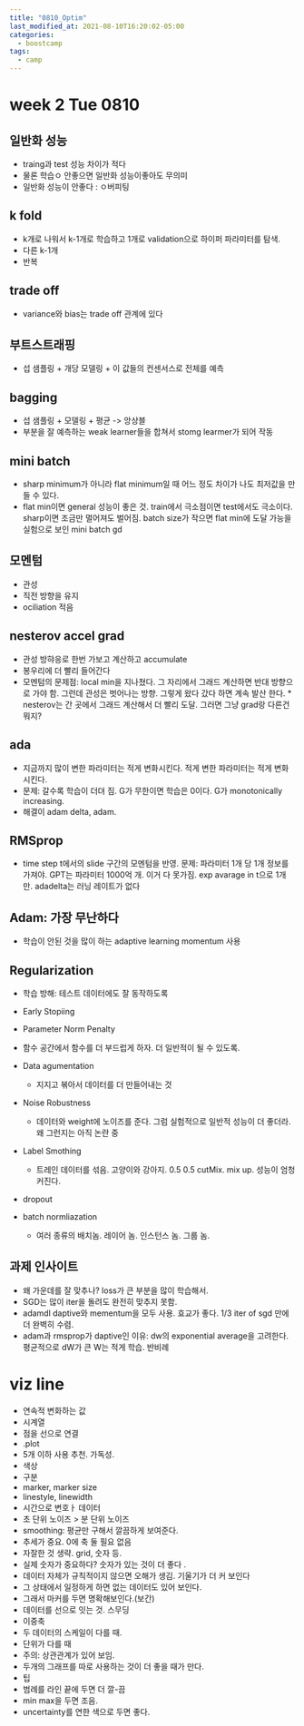 ```yaml
---
title: "0810_Optim"
last_modified_at: 2021-08-10T16:20:02-05:00
categories:
  - boostcamp
tags:
  - camp
---
```

# week 2 Tue 0810

## 일반화 성능
* traing과 test 성능 차이가 적다
* 물론 학습ㅇ 안좋으면 일반화 성능이좋아도 무의미
* 일반화 성능이 안좋다 : ㅇ버피팅

## k fold
* k개로 나워서 k-1개로 학습하고 1개로 validation으로 하이퍼 파라미터를 탐색.
* 다른 k-1개
* 반복

## trade off
* variance와 bias는 trade off 관계에 있다

## 부트스트래핑
* 섭 샘플링 + 개당 모델링 + 이 값들의 컨센서스로 전체를 예측


## bagging
* 섭 샘플링 + 모델링 + 평균 -> 앙상블
* 부분을 잘 예측하는 weak learner들을 합쳐서 stomg learmer가 되어 작동
 

## mini batch
* sharp minimum가 아니라 flat minimum일 때 어느 정도 차이가 나도 최저값을 만들 수 있다. 
* flat min이면 general 성능이 좋은 것. train에서 극소점이면 test에서도 극소이다. sharp이면 조금만 멀어져도 벌어짐. batch size가 작으면 flat min에 도달 가능을 실험으로 보인 mini batch gd

## 모멘텀
* 관성
* 직전 방향을 유지
* ociliation 적음

## nesterov accel grad
* 관성 방햐응로 한번 가보고 계산하고 accumulate
* 봉우리에 더 빨리 들어간다
* 모멘텀의 문제점: local min을 지나쳤다. 그 자리에서 그래드 계산하면 반대 방향으로 가야 함. 그런데 관성은 벗어나는 방향. 그렇게 왔다 갔다 하면 계속 발산 한다. * nesterov는 간 곳에서 그래드 계산해서 더 빨리 도달. 그러면 그냥 grad랑 다른건 뭐지?

## ada 
* 지금까지 많이 변한 파라미터는 적게 변화시킨다. 적게  변한 파라미터는 적게 변화시킨다. 
* 문제: 갈수록 학습이 더뎌 짐. G가 무한이면 학습은 0이다. G가 monotonically increasing. 
* 해결이 adam delta, adam. 

## RMSprop
  * time step t에서의 slide 구간의 모멘텀을 반영. 문제: 파라미터 1개 당 1개 정보를 가져야. GPT는 파라미터 1000억 개. 이거 다 못가짐. exp avarage in t으로 1개만. adadelta는 러닝 레이트가 없다

## Adam: 가장 무난하다
* 학습이 안된 것을 많이 하는 adaptive learning momentum 사용


## Regularization

* 학습 방해: 테스트 데이터에도 잘 동작하도록
* Early Stopiing
* Parameter Norm Penalty
* 함수 공간에서 함수를 더 부드럽게 하자. 더 일반적이 될 수 있도록.
* Data agumentation
  * 지지고 볶아서 데이터를 더 만들어내는 것

* Noise Robustness
  * 데이터와 weight에 노이즈를 준다. 그럼 실험적으로 일반적 성능이 더 좋더라. 왜 그런지는 아직 논란 중

* Label Smothing
  * 트레인 데이터를 섞음. 고양이와 강아지. 0.5 0.5 cutMix. mix up. 성능이 엄청 커진다. 
* dropout

* batch normliazation
  * 여러 종류의 배치놈. 레이어 놈. 인스턴스 놈. 그룹 놈.

## 과제 인사이트
* 왜 가운데를 잘 맞추나? loss가 큰 부분을 많이 학습해서. 
* SGD는 많이 iter을 돌려도 완전히 맞추지 못함. 
* adamdl daptive와 mementum을 모두 사용. 효교가 좋다. 1/3 iter of sgd 만에 더 완벽히 수렴. 
* adam과 rmsprop가 daptive인 이유: dw의 exponential average을 고려한다. 평균적으로 dW가 큰 W는 적게 학습. 반비례


# viz line
* 연속적 변화하는 값
* 시계열
* 점을 선으로 연결
* .plot
* 5개 이하 사용 추천. 가독성.
* 색상
* 구분
* marker, marker size
* linestyle, linewidth
* 시간으로 변호ㅏ 데이터
* 초 단위 노이즈 > 분 단위 노이즈
* smoothing: 평균만 구해서 깔끔하게 보여준다. 
* 추세가 중요. 0에 축 둘 필요 없음
* 자잘한 것 생략. grid, 숫자 등.
* 실제 숫자가 중요하다? 숫자가 있는 것이 더 좋다 . 
* 데이터 자체가 규칙적이지 않으면 오해가 생김. 기울기가 더 커 보인다
* 그 상태에서 일정하게 하면 없는 데이터도 있어 보인다.
* 그래서 마커를 두면 명확해보인다.(보간)
* 데이터를 선으로 잇는 것. 스무딩
* 이중축
* 두 데이터의 스케일이 다를 때.
* 단위가 다를 때
* 주의: 상관관계가 있어 보임. 
* 두개의 그래프를 따로 사용하는 것이 더 좋을 때가 만다. 
* 팁
* 범례를 라인 끝에 두면 더 깔-끔
* min max을 두면 조음.
* uncertainty를 연한 색으로 두면 좋다.

